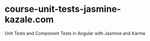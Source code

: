 # course-unit-tests-jasmine-kazale.com
Unit Tests and Component Tests in Angular with Jasmine and Karma
